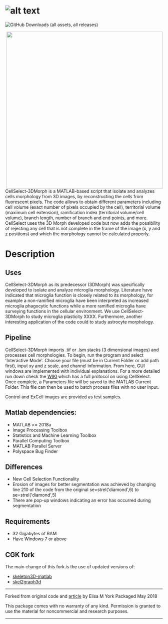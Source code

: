 
# ![alt text](https://github.com/CGK-Laboratory/.github/assets/133057205/2d6d4003-04c6-4772-a32e-27d45efd12fa "Logo Title Text 1")
![GitHub Downloads (all assets, all releases)](https://img.shields.io/github/downloads/CGK-Laboratory/CellSelect-3DMorph/total?style=for-the-badge&color=0c9310)

<img align="right" src="https://github.com/CGK-Laboratory/CellSelect_3DMorph/assets/133057205/84d05c81-4c03-4797-9398-2243a37b15f6" width="500">
CellSelect-3DMorph is a MATLAB-based script that isolate and analyzes cells morphology from 3D images, by reconstructing the cells from fluorescent pixels. The code allows to obtain different parameters including cell volume (exact number of pixels occupied by the cell), territorial volume (maximum cell extension), ramification index (territorial volume/cell volume), branch length, number of branch and end points, and more. CellSelect uses the 3D Morph developed code but now adds the possibility of rejecting any cell that is not complete in the frame of the image (x, y and z positions) and which the morphology cannot be calculated properly.



Description
===========
## Uses
CellSelect-3DMorph as its predecessor (3DMorph) was specifically developed to isolate and analyze microglia morphology. Literature have indicated that microglia function is closely related to its morphology, for example a non-ramified microglia have been interpreted as increased microglia phagocytic functions while a more ramified microglia have surveying functions in the cellular environment. We use CellSelect-3DMorph to study microglia plasticity XXXX. Furthermore, another interesting application of the code could to study astrocyte morphology. 

## Pipeline
CellSelect-3DMorph imports .tif or .lsm stacks (3 dimensional images) and processes cell morphologies. 
To begin, run the program and select 'Interactive Mode'. Choose your file (must be in Current Folder or add path first), input xy and z scale, and channel information. 
From here, GUI windows are implemented with individual explanations. For a more detailed run down check the [WIKI]() which has a full protocol on using CellSelect. 
Once complete, a Parameters file will be saved to the MATLAB Current Folder. This file can then be used to batch process files with no user input. 

Control and ExCell images are provided as test samples. 

## Matlab dependencies:
- MATLAB >= 2018a
- Image Processing Toolbox
- Statistics and Machine Learning Toolbox
- Parallel Computing Toolbox
- MATLAB Parallel Server
- Polyspace Bug Finder
## Differences
- New Cell Selection Functionality
-  Erosion of images for better segmentation was achieved by changing line 210 of the code from the original  se=strel('diamond',6) to  se=strel('diamond',5)
-  There are pop-up windows indicating an error has occurred during segmentation
  
  ## Requirements 
- 32 Gigabytes of RAM
- Have Windows 7 or above
  

CGK fork
--------
The main change of this fork is the use of updated versions of:
- [skeleton3D-matlab](https://github.com/phi-max/skeleton3d-matlab)
- [skel2graph3d](https://github.com/phi-max/skel2graph3d-matlab)

------------------------------------------------------------

Forked from original code and [article](https://pubmed.ncbi.nlm.nih.gov/30627639/) by Elisa M York
Packaged May 2018

This package comes with no warranty of any kind. Permission is
granted to use the material for noncommercial and research purposes.

------------------------------------------------------------
